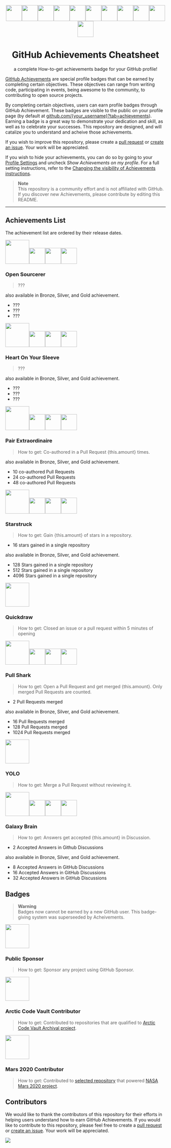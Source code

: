 <p align="center"><img src="./img/open-sourcerer/open-sourcerer-default.png" height="50px" width="50px"><img src="./img/heart-on-your-sleeve/heart-on-your-sleeve-default.png" height="50px" width="50px"><img src="./img/pair-extraordinaire/pair-extraordinaire-default.png" height="50px" width="50px"><img src="./img/starstruck/starstruck-default.png" height="50px" width="50px"><img src="./img/quickdraw/quickdraw-default.png" height="50px" width="50px"><img src="./img/pull-shark/pull-shark-default.png" height="50px" width="50px"><img src="./img/yolo/yolo-default.png" height="50px" width="50px"><img src="./img/galaxy-brain/galaxy-brain-default.png" height="50px" width="50px"><img src="./img/public-sponsor/public-sponsor-default.png" height="50px" weight="50px"><img src="./img/arctic-code-vault/arctic-code-vault-contributor-default.png" height="50px" weight="50px"><img src="./img/mars-2020-contributor/mars-2020-contributor-default.png" height="50px" weight="50px">
</p >

<h1 align="center">GitHub Achievements Cheatsheet</h1>
<p align="center">a complete How-to-get achievements badge for your GitHub profile!</p>

[GitHub Achievements](https://github.blog/2022-06-09-introducing-achievements-recognizing-the-many-stages-of-a-developers-coding-journey/) are special profile badges that can be earned by completing certain objectives. These objectives can range from writing code, participating in events, being awesome to the community, to contributing to open source projects.

By completing certain objectives, users can earn profile badges through GitHub Achievement. These badges are visible to the public on your profile page (by default at [github.com/{your_username}?tab=achievements](http://github.com/sagelga?tab=achievements)). Earning a badge is a great way to demonstrate your dedication and skill, as well as to celebrate your successes. This repository are designed, and will catalize you to understand and acheive those achievements. 

If you wish to improve this repository, please create a [pull request](https://github.com/sagelga/github-achievement-cheatsheet/pulls) or [create an issue](https://github.com/sagelga/github-achievement-cheatsheet/issues). Your work will be appreciated.

If you wish to hide your achievements, you can do so by going to your [Profile Settings](https://github.com/settings) and uncheck _Show Achievements on my profile_. For a full setting instructions, refer to the [Changing the visibility of Achievements instructions](https://docs.github.com/en/account-and-profile/setting-up-and-managing-your-github-profile/managing-contribution-settings-on-your-profile/showing-your-private-contributions-and-achievements-on-your-profile#changing-the-visibility-of-achievements).

> **Note**<br/>
> This repository is a community effort and is not affiliated with GitHub. If you discover new Achievements, please contribute by editing this README.

---

## Achievements List
The achievement list are ordered by their release dates.

<img src="./img/open-sourcerer/open-sourcerer-default.png" height="75px" width="75px"><img src="./img/open-sourcerer/open-sourcerer-bronze.png" height="50px" width="50px"><img src="./img/open-sourcerer/open-sourcerer-silver.png" height="50px" width="50px"><img src="./img/open-sourcerer/open-sourcerer-gold.png" height="50px" width="50px">

### Open Sourcerer

> ???

also available in Bronze, Silver, and Gold achievement.

- ???
- ???
- ???

<img src="./img/heart-on-your-sleeve/heart-on-your-sleeve-default.png" height="75px" width="75px"><img src="./img/heart-on-your-sleeve/heart-on-your-sleeve-bronze.png" height="50px" width="50px"><img src="./img/heart-on-your-sleeve/heart-on-your-sleeve-silver.png" height="50px" width="50px"><img src="./img/heart-on-your-sleeve/heart-on-your-sleeve-gold.png" height="50px" width="50px">

### Heart On Your Sleeve

> ???

also available in Bronze, Silver, and Gold achievement.

- ???
- ???
- ???

<img src="./img/pair-extraordinaire/pair-extraordinaire-default.png" height="75px" width="75px"><img src="./img/pair-extraordinaire/pair-extraordinaire-bronze.png" height="50px" width="50px"><img src="./img/pair-extraordinaire/pair-extraordinaire-silver.png" height="50px" width="50px"><img src="./img/pair-extraordinaire/pair-extraordinaire-gold.png" height="50px" width="50px">

### Pair Extraordinaire

> How to get: Co-authored in a Pull Request {this.amount} times.

also available in Bronze, Silver, and Gold achievement.

- 10 co-authored Pull Requests
- 24 co-authored Pull Requests
- 48 co-authored Pull Requests

<img src="./img/starstruck/starstruck-default.png" height="75px" width="75px"><img src="./img/starstruck/starstruck-bronze.png" height="50px" width="50px"><img src="./img/starstruck/starstruck-silver.png" height="50px" width="50px"><img src="./img/starstruck/starstruck-gold.png" height="50px" width="50px">

### Starstruck

> How to get: Gain {this.amount} of stars in a repository.

-   16 stars gained in a single repository

also available in Bronze, Silver, and Gold achievement.

-   128 Stars gained in a single repository
-   512 Stars gained in a single repository
-   4096 Stars gained in a single repository

<img src="./img/quickdraw/quickdraw-default.png" height="75px" width="75px">

### Quickdraw

> How to get: Closed an issue or a pull request within 5 minutes of opening

<img src="./img/pull-shark/pull-shark-default.png" height="75px" width="75px"><img src="./img/pull-shark/pull-shark-bronze.png" height="50px" width="50px"><img src="./img/pull-shark/pull-shark-silver.png" height="50px" width="50px"><img src="./img/pull-shark/pull-shark-gold.png" height="50px" width="50px">

### Pull Shark

> How to get: Open a Pull Request and get merged {this.amount}. Only merged Pull Requests are counted.

-   2 Pull Requests merged

also available in Bronze, Silver, and Gold achievement.

-   16 Pull Requests merged
-   128 Pull Requests merged
-   1024 Pull Requests merged

<img src="./img/yolo/yolo-default.png" height="75px" width="75px">

### YOLO

> How to get: Merge a Pull Request without reviewing it.

<img src="./img/galaxy-brain/galaxy-brain-default.png" height="75px" width="75px"><img src="./img/galaxy-brain/galaxy-brain-bronze.png" height="50px" width="50px"><img src="./img/galaxy-brain/galaxy-brain-silver.png" height="50px" width="50px"><img src="./img/galaxy-brain/galaxy-brain-gold.png" height="50px" width="50px">

### Galaxy Brain

> How to get: Answers get accepted {this.amount} in Discussion.

-   2 Accepted Answers in Github Discussions

also available in Bronze, Silver, and Gold achievement.

-   8 Accepted Answers in GitHub Discussions
-   16 Accepted Answers in GitHub Discussions
-   32 Accepted Answers in GitHub Discussions

## Badges
> **Warning**<br>
> Badges now cannot be earned by a new GitHub user. This badge-giving system was superseeded by Acheivements.

<img src="./img/public-sponsor/public-sponsor-default.png" height="75px" weight="75px">

### Public Sponsor

> How to get: Sponsor any project using GitHub Sponsor.

<img src="./img/arctic-code-vault/arctic-code-vault-contributor-default.png" height="75px" weight="75px">

### Arctic Code Vault Contributor

> How to get: Contributed to repositories that are qualified to [Arctic Code Vault Archival project](https://archiveprogram.github.com/).

<img src="./img/mars-2020-contributor/mars-2020-contributor-default.png" height="75px" weight="75px">

### Mars 2020 Contributor

> How to get: Contributed to [selected repository](https://docs.github.com/en/account-and-profile/setting-up-and-managing-your-github-profile/customizing-your-profile/personalizing-your-profile#displaying-badges-on-your-profile) that powered [NASA Mars 2020 project](https://github.com/readme/featured/nasa-ingenuity-helicopter).

## Contributors

We would like to thank the contributors of this repository for their efforts in helping users understand how to earn GitHub Achievements. If you would like to contribute to this repository, please feel free to create a [pull request](https://github.com/sagelga/github-achievement-cheatsheet/pulls) or [create an issue](https://github.com/sagelga/github-achievement-cheatsheet/issues). Your work will be appreciated.

<a href="https://github.com/sagelga/github-achievement-cheatsheet/graphs/contributors">
  <img src="https://contrib.rocks/image?repo=sagelga/github-achievement-cheatsheet" />
</a>
